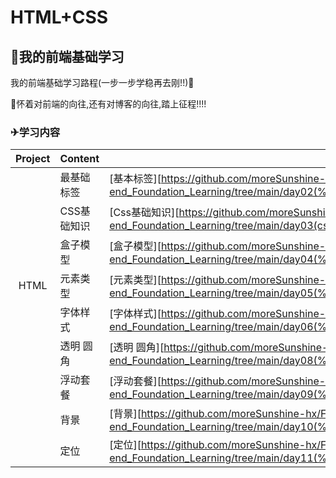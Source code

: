 # HTML+CSS



## 🚀我的前端基础学习

我的前端基础学习路程(一步一步学稳再去刚!!)🔪

💪怀着对前端的向往,还有对博客的向往,踏上征程!!!!

### ✈学习内容

| Project | Content     | Code/Notes                                                   |
| :-----: | ----------- | ------------------------------------------------------------ |
|         | 最基础标签  | [基本标签][https://github.com/moreSunshine-hx/Front-end_Foundation_Learning/tree/main/day02(%E5%9F%BA%E7%A1%80%E6%A0%87%E7%AD%BE)] |
|         | CSS基础知识 | [Css基础知识][https://github.com/moreSunshine-hx/Front-end_Foundation_Learning/tree/main/day03(css%E5%9F%BA%E7%A1%80%E7%9F%A5%E8%AF%86)] |
|         | 盒子模型    | [盒子模型][https://github.com/moreSunshine-hx/Front-end_Foundation_Learning/tree/main/day04(%E7%9B%92%E5%AD%90%E6%A8%A1%E5%9E%8B)] |
|  HTML   | 元素类型    | [元素类型][https://github.com/moreSunshine-hx/Front-end_Foundation_Learning/tree/main/day05(%E5%85%83%E7%B4%A0%E7%B1%BB%E5%9E%8B)] |
|         | 字体样式    | [字体样式][https://github.com/moreSunshine-hx/Front-end_Foundation_Learning/tree/main/day06(%E5%AD%97%E4%BD%93%E6%A0%B7%E5%BC%8F)] |
|         | 透明 圆角   | [透明 圆角][https://github.com/moreSunshine-hx/Front-end_Foundation_Learning/tree/main/day08(%E9%80%8F%E6%98%8E%E5%9C%86%E8%A7%92)] |
|         | 浮动套餐    | [浮动套餐][https://github.com/moreSunshine-hx/Front-end_Foundation_Learning/tree/main/day09(%E6%B5%AE%E5%8A%A8%E5%A5%97%E9%A4%90)] |
|         | 背景        | [背景][https://github.com/moreSunshine-hx/Front-end_Foundation_Learning/tree/main/day10(%E8%83%8C%E6%99%AF)] |
|         | 定位        | [定位][https://github.com/moreSunshine-hx/Front-end_Foundation_Learning/tree/main/day11(%E5%AE%9A%E4%BD%8D)] |




